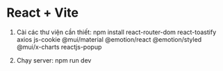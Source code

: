 # React + Vite

1. Cài các thư viện cần thiết:
npm install react-router-dom react-toastify axios js-cookie @mui/material @emotion/react @emotion/styled @mui/x-charts reactjs-popup

2. Chạy server:
npm run dev
